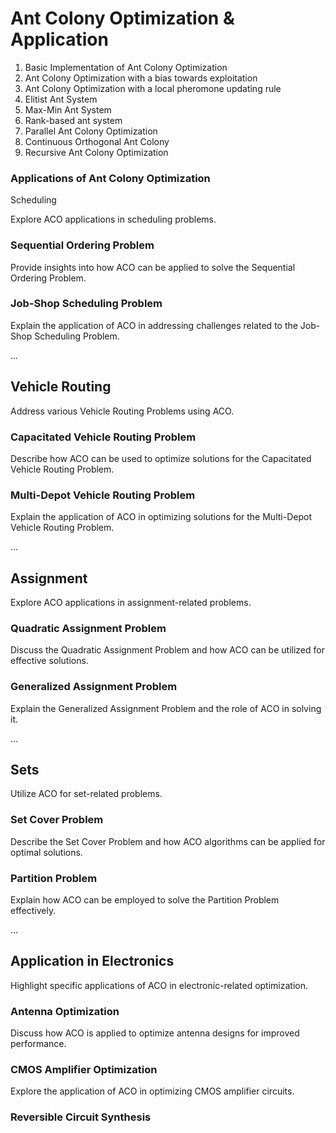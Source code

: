 # Ant Colony Optimization & Application

1. Basic Implementation of Ant Colony Optimization
2. Ant Colony Optimization with a bias towards exploitation
3. Ant Colony Optimization with a local pheromone updating rule
4. Elitist Ant System
5. Max-Min Ant System
6. Rank-based ant system
7. Parallel Ant Colony Optimization
8. Continuous Orthogonal Ant Colony
9. Recursive Ant Colony Optimization

### Applications of Ant Colony Optimization

Scheduling

Explore ACO applications in scheduling problems.

### Sequential Ordering Problem

Provide insights into how ACO can be applied to solve the Sequential Ordering Problem.

### Job-Shop Scheduling Problem

Explain the application of ACO in addressing challenges related to the Job-Shop Scheduling Problem.

...

## Vehicle Routing

Address various Vehicle Routing Problems using ACO.

### Capacitated Vehicle Routing Problem

Describe how ACO can be used to optimize solutions for the Capacitated Vehicle Routing Problem.

### Multi-Depot Vehicle Routing Problem

Explain the application of ACO in optimizing solutions for the Multi-Depot Vehicle Routing Problem.

...

## Assignment

Explore ACO applications in assignment-related problems.

### Quadratic Assignment Problem

Discuss the Quadratic Assignment Problem and how ACO can be utilized for effective solutions.

### Generalized Assignment Problem

Explain the Generalized Assignment Problem and the role of ACO in solving it.

...

## Sets

Utilize ACO for set-related problems.

### Set Cover Problem

Describe the Set Cover Problem and how ACO algorithms can be applied for optimal solutions.

### Partition Problem

Explain how ACO can be employed to solve the Partition Problem effectively.

...

## Application in Electronics

Highlight specific applications of ACO in electronic-related optimization.

### Antenna Optimization

Discuss how ACO is applied to optimize antenna designs for improved performance.

### CMOS Amplifier Optimization

Explore the application of ACO in optimizing CMOS amplifier circuits.

### Reversible Circuit Synthesis
